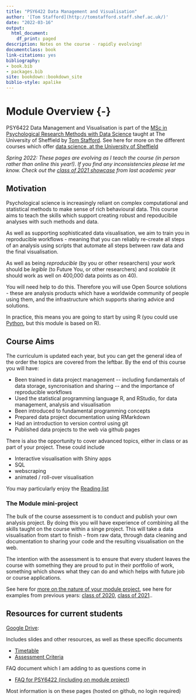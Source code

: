 ```yaml
--- 
title: "PSY6422 Data Management and Visualisation"
author: '[Tom Stafford](http://tomstafford.staff.shef.ac.uk/)'
date: "2022-03-16"
output:
  html_document:
    df_print: paged
description: Notes on the course - rapidly evolving!
documentclass: book
link-citations: yes
bibliography:
- book.bib
- packages.bib
site: bookdown::bookdown_site
biblio-style: apalike
---
```






# Module Overview {-}

PSY6422 Data Management and Visualisation is part of the [MSc in Psychological Research Methods with Data Science](https://www.sheffield.ac.uk/psychology/prospectivepg/masters/data-science) taught at The University of Sheffield by [Tom Stafford](http://tomstafford.staff.shef.ac.uk/). See here for more on the different courses which offer [data science, at the University of Sheffield](notes.html#data-science-sheffield)

<div class="info">
<p><em>Spring 2022: These pages are evolving as I teach the course (in person rather than online this year!). If you find any inconsistencies please let me know. Check out the <a href="class-of-2021.html">class of 2021 showcase</a> from last academic year</em></p>
</div>
  
## Motivation

Psychological science is increasingly reliant on complex computational and statistical methods to make sense of rich behavioural data. This course aims to teach the skills which support creating robust and repoducibile analyses with such methods and data.

As well as supporting sophisticated data visualisation, we aim to train you in reproducible workflows - meaning that you can reliably re-create all steps of an analysis using scripts that automate all steps between raw data and the final visualisation.

As well as being *reproducible* (by you or other researchers) your work should be *legible* (to Future You, or other researchers) and *scalable* (it should work as well on 400,000 data points as on 40).

You will need help to do this. Therefore you will use Open Source solutions - these are analysis products which have a worldwide community of people using them, and the infrastructure which supports sharing advice and solutions. 

In practice, this means you are going to start by using R (you could use [Python](https://tomstafford.github.io/psy6422/appendices.html#python), but this module is based on R).

## Course Aims

The curriculum is updated each year, but you can get the general idea of the order the topics are covered from the leftbar. By the end of this course you will have:

  * Been trained in data project management -- including fundamentals of data storage, syncronisation and sharing -- and the importance of reproducible workflows
  * Used the statistical programming language R, and RStudio, for data management, analysis and visualisation
  * Been introduced to fundamental programming concepts
  * Prepared data project documentation using RMarkdown
  * Had an introduction to version control using git 
  * Published data projects to the web via github pages
  
There is also the opportunity to cover advanced topics, either in class or as part of your project. These could include

  * Interactive visualisation with Shiny apps
  * SQL
  * webscraping
  * animated / roll-over visualisation

You may particularly enjoy the [Reading list](extra-reading.html)
  
### The Module mini-project 

The bulk of the course assessment is to conduct and publish your own analysis project. By doing this you will have experience of combining all the skills taught on the course within a singe project. This will take a data visualisation from start to finish - from raw data, through data cleaning and documentation to sharing your code and the resulting visualisation on the web.

The intention with the assessment is to ensure that every student leaves the course with something they are proud to put in their portfolio of work, something which shows what they can do and which helps with future job or course applications.

See here for [more on the nature of your module project](module-project.html), see here for examples from previous years: [class of 2020](class-of-2020.html), [class of 2021](class-of-2021.html)..


## Resources for current students

[Google Drive](https://drive.google.com/drive/folders/1sDmbrTfKpiz2Y02R17ajLPkJV1XSxvJD?usp=sharing):

Includes slides and other resources, as well as these specific documents

* [Timetable](https://docs.google.com/spreadsheets/d/1YBbaaFursDBg-aGvJ32WJd-IinPM7oml-tPMnVZIEA0/edit?usp=sharing)
* [Assessment Criteria](https://docs.google.com/spreadsheets/d/1oTJKI675ijCs14jUoT9d_8yPH2i_S2AfQG507jN8aVY/edit?usp=sharing)

FAQ document which I am adding to as questions come in

* [FAQ for PSY6422 (including on module project)](https://docs.google.com/document/d/11OQs5bTnqth_cxwjHbQNeJTWZdp-wSTUcCQ2Uoz5rFw/edit?usp=sharing)

Most information is on these pages (hosted on github, no login required)




